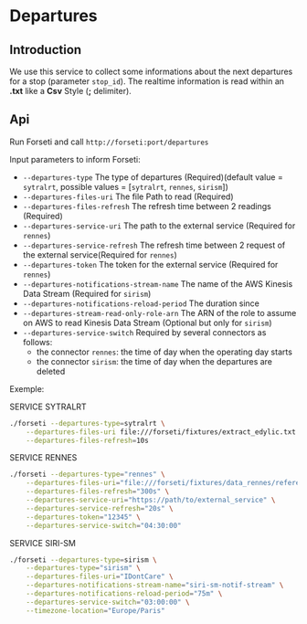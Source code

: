 # Departures

## Introduction

We use this service to collect some informations about the next departures for a stop (parameter `stop_id`).
The realtime information is read within an **.txt** like a **Csv** Style (**;** delimiter).

## Api

Run Forseti and call `http://forseti:port/departures`

Input parameters to inform Forseti:

- `--departures-type` The type of departures (Required)(default value = `sytralrt`, possible values = [`sytralrt`, `rennes`, `sirism`])
- `--departures-files-uri` The file Path to read (Required)
- `--departures-files-refresh` The refresh time between 2 readings (Required)
- `--departures-service-uri` The path to the external service (Required for `rennes`)
- `--departures-service-refresh` The refresh time between 2 request of the  external service(Required for `rennes`)
- `--departures-token` The token for the external service (Required for `rennes`)
- `--departures-notifications-stream-name` The name of the AWS Kinesis Data Stream (Required for `sirism`)
- `--departures-notifications-reload-period` The duration since 
- `--departures-stream-read-only-role-arn` The ARN of the role to assume on AWS to read Kinesis Data Stream (Optional but only for 
`sirism`)
- `--departures-service-switch` Required by several connectors as follows:
    - the connector `rennes`: the time of day when the operating day starts
    - the connector `sirism`: the time of day when the departures are deleted

Exemple:

SERVICE SYTRALRT
``` bash
./forseti --departures-type=sytralrt \
    --departures-files-uri file:///forseti/fixtures/extract_edylic.txt \
    --departures-files-refresh=10s 
```

SERVICE RENNES
``` bash
./forseti --departures-type="rennes" \
    --departures-files-uri="file:///forseti/fixtures/data_rennes/referential" \
    --departures-files-refresh="300s" \
    --departures-service-uri="https://path/to/external_service" \
    --departures-service-refresh="20s" \
    --departures-token="12345" \
    --departures-service-switch="04:30:00"
```

SERVICE SIRI-SM
``` bash
./forseti --departures-type=sirism \
    --departures-type="sirism" \
    --departures-files-uri="IDontCare" \
    --departures-notifications-stream-name="siri-sm-notif-stream" \
    --departures-notifications-reload-period="75m" \
    --departures-service-switch="03:00:00" \
    --timezone-location="Europe/Paris"
```